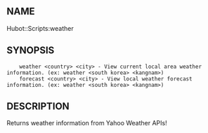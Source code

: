 ## NAME ##

Hubot::Scripts:weather 

## SYNOPSIS ##

```
    weather <country> <city> - View current local area weather information. (ex: weather <south korea> <kangnam>)
    forecast <country> <city> - View local weather forecast information. (ex: weather <south korea> <kangnam>) 
```

## DESCRIPTION ##

Returns weather information from Yahoo Weather APIs!
